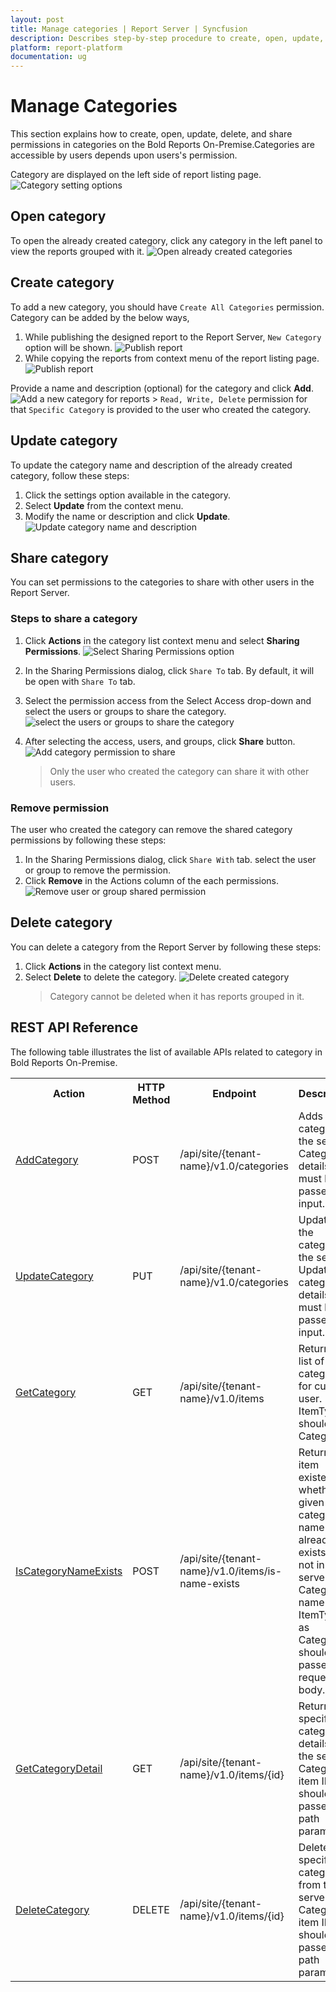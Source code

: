 ```yaml
---
layout: post
title: Manage categories | Report Server | Syncfusion
description: Describes step-by-step procedure to create, open, update, delete, and manage categories in the Bold Reports On-Premise.
platform: report-platform
documentation: ug
---
```


# Manage Categories

This section explains how to create, open, update, delete, and share permissions in categories on the Bold Reports On-Premise.Categories are accessible by users depends upon users's permission.

Category are displayed on the left side of report listing page.
![Category setting options](/static/assets/on-premise/images/manage-categories/category-setting-options.png)

## Open category

To open the already created category, click any category in the left panel to view the reports grouped with it.
![Open already created categories](/static/assets/on-premise/images/manage-categories/open-category.png)

## Create category

To add a new category, you should have `Create All Categories` permission.
Category can be added by the below ways,

1. While publishing the designed report to the Report Server, `New Category` option will be shown.
   ![Publish report](/static/assets/on-premise/images/manage-categories/publish-report.png)
2. While copying the reports from context menu of the report listing page.
    ![Publish report](/static/assets/on-premise/images/manage-categories/create-category.png)

Provide a name and description (optional) for the category and click **Add**.
    ![Add a new category for reports](/static/assets/on-premise/images/manage-categories/add-category.png)
    > `Read, Write, Delete` permission for that `Specific Category` is provided to the user who created the category.

## Update category

To update the category name and description of the already created category, follow these steps:

1. Click the settings option available in the category.
2. Select **Update** from the context menu.
3. Modify the name or description and click **Update**.
![Update category name and description](/static/assets/on-premise/images/manage-categories/update-category.png)

## Share category

You can set permissions to the categories to share with other users in the Report Server.

### Steps to share a category

1. Click **Actions** in the category list context menu and select **Sharing Permissions**.
![Select Sharing Permissions option](/static/assets/on-premise/images/manage-categories/category-setting-options.png)
2. In the Sharing Permissions dialog, click `Share To` tab. By default, it will be open with `Share To` tab.
3. Select the permission access from the Select Access drop-down and select the users or groups to share the category.
![select the users or groups to share the category](/static/assets/on-premise/images/manage-categories/share-category.png)

4. After selecting the access, users, and groups, click **Share** button.
    ![Add category permission to share](/static/assets/on-premise/images/manage-categories/add-permission.png)
    > Only the user who created the category can share it with other users.

### Remove permission

The user who created the category can remove the shared category permissions by following these steps:

1. In the Sharing Permissions dialog, click `Share With` tab. select the user or group to remove the permission.
2. Click **Remove** in the Actions column of the each permissions.
![Remove user or group shared permission](/static/assets/on-premise/images/manage-categories/remove-permission.png)

## Delete category

You can delete a category from the Report Server by following these steps:

1. Click **Actions** in the category list context menu.
2. Select **Delete** to delete the category.
    ![Delete created category](/static/assets/on-premise/images/manage-categories/delete-category.png)
    > Category cannot be deleted when it has reports grouped in it.

## REST API Reference

The following table illustrates the list of available APIs related to category in Bold Reports On-Premise.

<table>
    <tr>
        <th>
            Action
        </th>
        <th>
            HTTP Method
        </th>
        <th>
            Endpoint
        </th>
        <th>
            Description
        </th>
    </tr>
    <tr>
        <td>
            <a href="https://help.boldreports.com/developer-guide/rest-api/v1.0/#operation/Items_AddCategory">AddCategory</a>
        </td>
        <td>
            POST
        </td>
        <td>
            /api/site/{tenant-name}/v1.0/categories
        </td>
        <td>
            Adds a new category to the server. Category details must be passed as input.
        </td>
    </tr>
    <tr>
        <td>
            <a href="https://help.boldreports.com/developer-guide/rest-api/v1.0/#operation/Items_UpdateCategory">UpdateCategory</a>
        </td>
        <td>
            PUT
        </td>
        <td>
            /api/site/{tenant-name}/v1.0/categories
        </td>
        <td>
            Updates the category in the server. Updated category details must be passed as input.
        </td>
    </tr>  
        <tr>
        <td>
            <a href="https://help.boldreports.com/developer-guide/rest-api/v1.0/#operation/Items_GetItems">GetCategory</a>
        </td>
        <td>
            GET
        </td>
        <td>
            /api/site/{tenant-name}/v1.0/items
        </td>
        <td>
            Returns the list of categories for current user. ItemType should be Category.
        </td>
    <tr>
        <td>
            <a href="https://help.boldreports.com/developer-guide/rest-api/v1.0/#operation/Items_IsItemNameExists">IsCategoryNameExists</a>
        </td>
        <td>
            POST
        </td>
        <td>
            /api/site/{tenant-name}/v1.0/items/is-name-exists
        </td>
        <td>
            Returns an item existence whether the given category name already exists or not in server. Category name and ItemType as Category should be passed in request body.
        </td>
    </tr>
    <tr>
        <td>
            <a href="https://help.boldreports.com/developer-guide/rest-api/v1.0/#operation/Items_GetItemDetail">GetCategoryDetail</a>
        </td>
        <td>
            GET
        </td>
        <td>
            /api/site/{tenant-name}/v1.0/items/{id}
        </td>
        <td>
            Returns the specified category details from the server. Category item ID should be passed in path parameter.
        </td>
    </tr>
        <tr>
        <td>
            <a href="https://help.boldreports.com/developer-guide/rest-api/v1.0/#operation/Items_DeleteItem">DeleteCategory</a>
        </td>
        <td>
            DELETE
        </td>
        <td>
            /api/site/{tenant-name}/v1.0/items/{id}
        </td>
        <td>
            Deletes the specified category from the server. Category item ID should be passed in path parameter.
        </td>
    </tr>
</table>